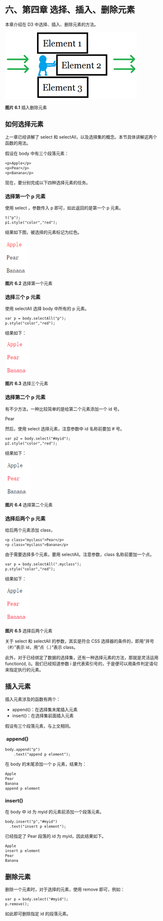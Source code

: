 # 六、第四章 选择、插入、删除元素

本章介绍在 D3 中选择、插入、删除元素的方法。

![插入删除元素](img/select-1.png)

**图片 6.1** 插入删除元素

## 如何选择元素

上一章已经讲解了 select 和 selectAll，以及选择集的概念。本节具体讲解这两个函数的用法。

假设在 body 中有三个段落元素：

```
<p>Apple</p>
<p>Pear</p>
<p>Banana</p>
```

现在，要分别完成以下四种选择元素的任务。

### 选择第一个 p 元素

使用 select ，参数传入 p 即可，如此返回的是第一个 p 元素。

```
t("p");
p1.style("color","red");
```

结果如下图，被选择的元素标记为红色。

![选择第一个元素](img/select-2.png)

**图片 6.2** 选择第一个元素

### 选择三个 p 元素

使用 selectAll 选择 body 中所有的 p 元素。

```
var p = body.selectAll("p");
p.style("color","red");
```

结果如下：

![选择三个元素](img/select-3.png)

**图片 6.3** 选择三个元素

### 选择第二个 p 元素

有不少方法，一种比较简单的是给第二个元素添加一个 id 号。

Pear

然后，使用 select 选择元素，注意参数中 id 名称前要加 # 号。

```
var p2 = body.select("#myid");
p2.style("color","red");
```

结果如下：

![选择第二个元素](img/select-4.png)

**图片 6.4** 选择第二个元素

### 选择后两个 p 元素

给后两个元素添加 class，

```
<p class="myclass">Pear</p>
<p class="myclass">Banana</p>
```

由于需要选择多个元素，要用 selectAll。注意参数，class 名称前要加一个点。

```
var p = body.selectAll(".myclass");
p.style("color","red");
```

结果如下：

![选择后两个元素](img/select-5.png)

**图片 6.5** 选择后两个元素

关于 select 和 selectAll 的参数，其实是符合 CSS 选择器的条件的，即用“井号（#）”表示 id，用“点（.）”表示 class。

此外，对于已经绑定了数据的选择集，还有一种选择元素的方法，那就是灵活运用 function(d, i)。我们已经知道参数 i 是代表索引号的，于是便可以用条件判定语句来指定执行的元素。

## 插入元素

插入元素涉及的函数有两个：

*   append()：在选择集末尾插入元素
*   insert()：在选择集前面插入元素

假设有三个段落元素，与上文相同。

###  append()

```
body.append("p")
    .text("append p element");
```

在 body 的末尾添加一个 p 元素，结果为：

```
Apple
Pear
Banana
append p element
```

### insert()

在 body 中 id 为 myid 的元素前添加一个段落元素。

```
body.insert("p","#myid")
  .text("insert p element");
```

已经指定了 Pear 段落的 id 为 myid，因此结果如下。

```
Apple
insert p element
Pear
Banana
```

## 删除元素

删除一个元素时，对于选择的元素，使用 remove 即可，例如：

```
var p = body.select("#myid");
p.remove();
```

如此即可删除指定 id 的段落元素。